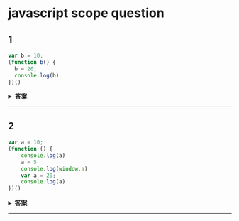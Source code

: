 # javascript scope question

## 1

```javascript
var b = 10;
(function b() {
  b = 20;
  console.log(b)
})()
```

<details>
  <summary>
    <b>答案</b>
  </summary>
  <p>
    function b()<br/>
  </p>
</details>

---

## 2

```javascript
var a = 10;
(function () {
    console.log(a)
    a = 5
    console.log(window.a)
    var a = 20;
    console.log(a)
})()
```

<details>
  <summary>
    <b>答案</b>
  </summary>
  <p>
    undefined<br/>
    10<br/>
    20<br/>
  </p>
</details>

---
